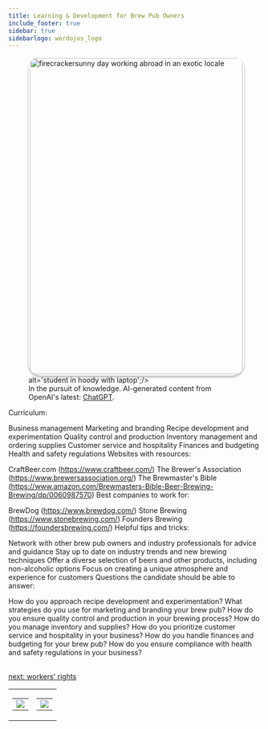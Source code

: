 ```yaml
---
title: Learning & Development for Brew Pub Owners 
include_footer: true
sidebar: true
sidebarlogo: wordojos_logo
---
```

<figure>
    <img src='/uploads/curriculum.jpg' style="width: 100%;height: 630px;padding: 3px; box-shadow: 0 3px 5px rgba(0,0,0,.3);border-radius: 25px;overflow: hidden;border: none;" align="middle"; alt='firecrackersunny day working abroad in an exotic locale';/> alt='student in hoody with laptop';/>
    <figcaption>In the pursuit of knowledge.  AI-generated content from OpenAI's latest: <a href="https://openai.com/blog/chatgpt/" >ChatGPT</a>.</figcaption>
</figure>
<p>
Curriculum:

Business management
Marketing and branding
Recipe development and experimentation
Quality control and production
Inventory management and ordering supplies
Customer service and hospitality
Finances and budgeting
Health and safety regulations
Websites with resources:

CraftBeer.com (https://www.craftbeer.com/)
The Brewer's Association (https://www.brewersassociation.org/)
The Brewmaster's Bible (https://www.amazon.com/Brewmasters-Bible-Beer-Brewing-Brewing/dp/0060987570)
Best companies to work for:

BrewDog (https://www.brewdog.com/)
Stone Brewing (https://www.stonebrewing.com/)
Founders Brewing (https://foundersbrewing.com/)
Helpful tips and tricks:

Network with other brew pub owners and industry professionals for advice and guidance
Stay up to date on industry trends and new brewing techniques
Offer a diverse selection of beers and other products, including non-alcoholic options
Focus on creating a unique atmosphere and experience for customers
Questions the candidate should be able to answer:

How do you approach recipe development and experimentation?
What strategies do you use for marketing and branding your brew pub?
How do you ensure quality control and production in your brewing process?
How do you manage inventory and supplies?
How do you prioritize customer service and hospitality in your business?
How do you handle finances and budgeting for your brew pub?
How do you ensure compliance with health and safety regulations in your business?

<br>
<a href="https://workdojos.com/brewpub/rights">next: workers' rights</a>
</p>
<table border="0" cellpadding="0" cellspacing="0" width="600" id="templateColumns">
    <tr>
        <td align="center" valign="top" width="50%" class="templateColumnContainer">
            <table border="0" cellpadding="10" cellspacing="0" height="100%" width="100px">
                <tr>
                    <td class="leftColumnContent">
                      <a href="https://brewpub.workdojos.com">
                        <img src="/uploads/d.svg" class="columnImage" />
                    </td>
                </tr>
            </table>
        </td>
        <td align="center" valign="top" width="50%" class="templateColumnContainer">
            <table border="0" cellpadding="10" cellspacing="0" height="100%" width="100px">
                <tr>
                    <td class="rightColumnContent">
                      <a href="https://explorers.workdojos.com">
                        <img src="/uploads/randomdojo.svg" class="columnImage" />
                    </td>
            </table>
        </td>
    </tr>
</table>